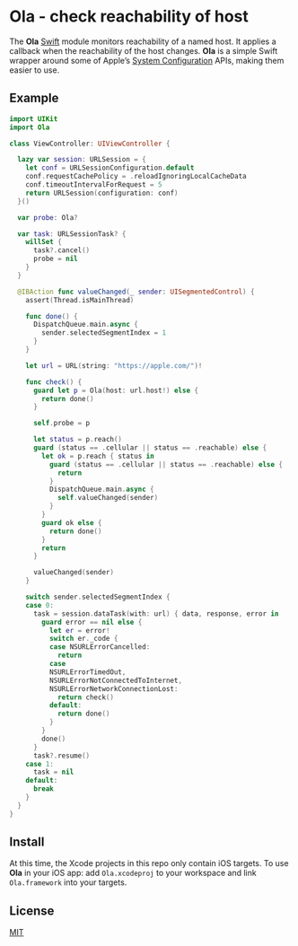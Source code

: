 # Ola - check reachability of host

The **Ola** [Swift](https://swift.org/) module monitors reachability of a named host. It applies a callback when the reachability of the host changes. **Ola** is a simple Swift wrapper around some of Apple’s [System Configuration](https://developer.apple.com/reference/SystemConfiguration) APIs, making them easier to use.

## Example


```swift
import UIKit
import Ola

class ViewController: UIViewController {

  lazy var session: URLSession = {
    let conf = URLSessionConfiguration.default
    conf.requestCachePolicy = .reloadIgnoringLocalCacheData
    conf.timeoutIntervalForRequest = 5
    return URLSession(configuration: conf)
  }()

  var probe: Ola?

  var task: URLSessionTask? {
    willSet {
      task?.cancel()
      probe = nil
    }
  }

  @IBAction func valueChanged(_ sender: UISegmentedControl) {
    assert(Thread.isMainThread)

    func done() {
      DispatchQueue.main.async {
        sender.selectedSegmentIndex = 1
      }
    }

    let url = URL(string: "https://apple.com/")!

    func check() {
      guard let p = Ola(host: url.host!) else {
        return done()
      }

      self.probe = p

      let status = p.reach()
      guard (status == .cellular || status == .reachable) else {
        let ok = p.reach { status in
          guard (status == .cellular || status == .reachable) else {
            return
          }
          DispatchQueue.main.async {
            self.valueChanged(sender)
          }
        }
        guard ok else {
          return done()
        }
        return
      }

      valueChanged(sender)
    }

    switch sender.selectedSegmentIndex {
    case 0:
      task = session.dataTask(with: url) { data, response, error in
        guard error == nil else {
          let er = error!
          switch er._code {
          case NSURLErrorCancelled:
            return
          case
          NSURLErrorTimedOut,
          NSURLErrorNotConnectedToInternet,
          NSURLErrorNetworkConnectionLost:
            return check()
          default:
            return done()
          }
        }
        done()
      }
      task?.resume()
    case 1:
      task = nil
    default:
      break
    }
  }
}
```

## Install

At this time, the Xcode projects in this repo only contain iOS targets. To use **Ola** in your iOS app: add `Ola.xcodeproj` to your workspace and link `Ola.framework` into your targets.

## License

[MIT](https://raw.github.com/michaelnisi/ola/master/LICENSE)
